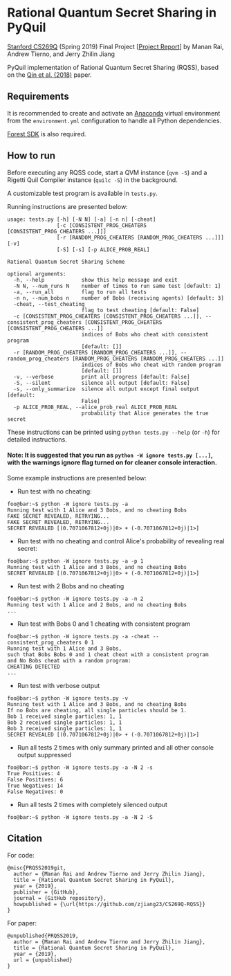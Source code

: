 # Rational Quantum Secret Sharing in PyQuil
[Stanford CS269Q](https://cs269q.stanford.edu/) (Spring 2019) Final Project [[Project Report](https://github.com/zjiang23/CS269Q-RQSS/blob/master/CS%20269Q%20-%20Final%20Project.pdf)]
by Manan Rai, Andrew Tierno, and Jerry Zhilin Jiang

PyQuil implementation of Rational Quantum Secret Sharing (RQSS), based on the [Qin et al. (2018)](https://www.nature.com/articles/s41598-018-29051-z) paper.

## Requirements
It is recommended to create and activate an [Anaconda](https://www.anaconda.com/distribution/) virtual environment from the `environment.yml` configuration to handle all Python dependencies.

[Forest SDK](https://www.rigetti.com/forest) is also required.


## How to run
Before executing any RQSS code, start a QVM instance (`qvm -S`) and a Rigetti Quil Compiler instance (`quilc -S`) in the background.

A customizable test program is available in `tests.py`.

Running instructions are presented below:

```
usage: tests.py [-h] [-N N] [-a] [-n n] [-cheat]
                [-c [CONSISTENT_PROG_CHEATERS [CONSISTENT_PROG_CHEATERS ...]]]
                [-r [RANDOM_PROG_CHEATERS [RANDOM_PROG_CHEATERS ...]]] [-v]
                [-S] [-s] [-p ALICE_PROB_REAL]

Rational Quantum Secret Sharing Scheme

optional arguments:
  -h, --help            show this help message and exit
  -N N, --num_runs N    number of times to run same test [default: 1]
  -a, --run_all         flag to run all tests
  -n n, --num_bobs n    number of Bobs (receiving agents) [default: 3]
  -cheat, --test_cheating
                        flag to test cheating [default: False]
  -c [CONSISTENT_PROG_CHEATERS [CONSISTENT_PROG_CHEATERS ...]], --consistent_prog_cheaters [CONSISTENT_PROG_CHEATERS [CONSISTENT_PROG_CHEATERS ...]]
                        indices of Bobs who cheat with consistent program
                        [default: []]
  -r [RANDOM_PROG_CHEATERS [RANDOM_PROG_CHEATERS ...]], --random_prog_cheaters [RANDOM_PROG_CHEATERS [RANDOM_PROG_CHEATERS ...]]
                        indices of Bobs who cheat with random program
                        [default: []]
  -v, --verbose         print all progress [default: False]
  -S, --silent          silence all output [default: False]
  -s, --only_summarize  silence all output except final output [default:
                        False]
  -p ALICE_PROB_REAL, --alice_prob_real ALICE_PROB_REAL
                        probability that Alice generates the true secret
```

These instructions can be printed using `python tests.py --help` (or `-h`) for detailed instructions.

#### Note: It is suggested that you run as ```python -W ignore tests.py [...]```, with the warnings ignore flag turned on for cleaner console interaction.

Some example instructions are presented below:
- Run test with no cheating:
```console
foo@bar:~$ python -W ignore tests.py -a
Running test with 1 Alice and 3 Bobs, and no cheating Bobs
FAKE SECRET REVEALED, RETRYING...
FAKE SECRET REVEALED, RETRYING...
SECRET REVEALED [(0.7071067812+0j)|0> + (-0.7071067812+0j)|1>]
```
- Run test with no cheating and control Alice's probability of revealing real secret:
```console
foo@bar:~$ python -W ignore tests.py -a -p 1
Running test with 1 Alice and 3 Bobs, and no cheating Bobs
SECRET REVEALED [(0.7071067812+0j)|0> + (-0.7071067812+0j)|1>]
```
- Run test with 2 Bobs and no cheating
```console
foo@bar:~$ python -W ignore tests.py -a -n 2
Running test with 1 Alice and 2 Bobs, and no cheating Bobs
...
```
- Run test with Bobs 0 and 1 cheating with consistent program
```console
foo@bar:~$ python -W ignore tests.py -a -cheat --consistent_prog_cheaters 0 1
Running test with 1 Alice and 3 Bobs,
such that Bobs Bobs 0 and 1 cheat cheat with a consistent program
and No Bobs cheat with a random program:
CHEATING DETECTED
...
```
- Run test with verbose output
```console
foo@bar:~$ python -W ignore tests.py -v
Running test with 1 Alice and 3 Bobs, and no cheating Bobs
If no Bobs are cheating, all single particles should be 1.
Bob 1 received single particles: 1, 1
Bob 2 received single particles: 1, 1
Bob 3 received single particles: 1, 1
SECRET REVEALED [(0.7071067812+0j)|0> + (-0.7071067812+0j)|1>]
```
- Run all tests 2 times with only summary printed and all other console output suppressed
```console
foo@bar:~$ python -W ignore tests.py -a -N 2 -s
True Positives: 4
False Positives: 6
True Negatives: 14
False Negatives: 0
```
- Run all tests 2 times with completely silenced output
```console
foo@bar:~$ python -W ignore tests.py -a -N 2 -S
```

## Citation
For code:
```
@misc{PRQSS2019git,
  author = {Manan Rai and Andrew Tierno and Jerry Zhilin Jiang},
  title = {Rational Quantum Secret Sharing in PyQuil},
  year = {2019},
  publisher = {GitHub},
  journal = {GitHub repository},
  howpublished = {\url{https://github.com/zjiang23/CS269Q-RQSS}}
}
```

For paper:
```
@unpublished{PRQSS2019,
  author = {Manan Rai and Andrew Tierno and Jerry Zhilin Jiang},
  title = {Rational Quantum Secret Sharing in PyQuil},
  year = {2019},
  url = {unpublished}
}
```
